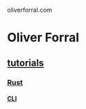 oliverforral.com

# Oliver Forral

## [tutorials](tutorials)
### [Rust](tutorials/rust)
#### [CLI](tutorials/rust/cli)
